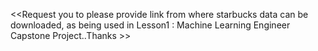 <<Request you to please provide link from where starbucks data can be downloaded, 
as being used in Lesson1  : Machine Learning Engineer Capstone Project..Thanks >>
